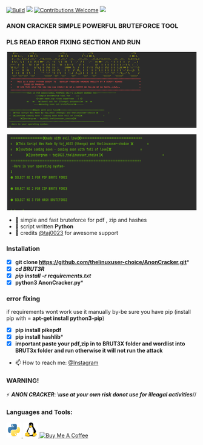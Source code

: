 [![Build](https://img.shields.io/badge/Supported_OS-Linux-orange.svg)]()
![](https://img.shields.io/badge/platform-Linux%20%7C%20KaliLinux%20%7C%20ParrotOs-blue)
[![Contributions Welcome](https://img.shields.io/badge/contributions-welcome-blue.svg?style=flat)]()
![](https://img.shields.io/badge/Python-3-blue)
### ANON CRACKER SIMPLE POWERFUL BRUTEFORCE TOOL


### PLS READ ERROR FIXING SECTION AND RUN


<p align='center'>
    <img src = 'r1.png' height="200" width = '500' >
</p>
<p align='center'>
    <img src = 'r2.png' height="200" width = '500' >
</p>

- 🔭 simple and fast bruteforce for pdf , zip and hashes
- 🌱 script written  **Python**
- 🤔 credits [@taj0023](https://github.com/taj0023) for awesome support
### Installation
- [x] **git clone https://github.com/thelinuxuser-choice/AnonCracker.git***
- [x] ***cd BRUT3R*** 
- [x] ***pip  install -r requirements.txt***
- [x] **python3 AnonCracker.py***
### error fixing  
if requirements wont work use it manually by-be sure you have pip
(install pip with = **apt-get install python3-pip**)
- [x] **pip install pikepdf**
- [x] **pip install hashlib***
- [x] ****important paste your pdf,zip in to BRUT3X folder and wordlist into BRUT3x folder and run otherwise it will not run the attack****
- 📫 How to reach me:  [@Instagram](https://www.instagram.com/h3k3rs/)
### WARNING!
⚡ ***ANON CRACKER***:
\\***use at your own risk donot use for illeagal activities***//




### Languages and Tools:
<p align="left"> 
<a href="https://www.python.org" target="_blank"> <img src="https://raw.githubusercontent.com/devicons/devicon/master/icons/python/python-original.svg" alt="python" width="40" height="40"/> </a>
<a href="https://www.linux.org/" target="_blank"> <img src="https://raw.githubusercontent.com/devicons/devicon/master/icons/linux/linux-original.svg" alt="linux" width="40" height="40"/> </a> 
<a href="https://www.buymeacoffee.com/" target="_blank"><img src="https://cdn.buymeacoffee.com/buttons/arial-yellow.png" alt="Buy Me A Coffee" style="height: 50px !important;width: 50px !important;"></a>
    


</p>
